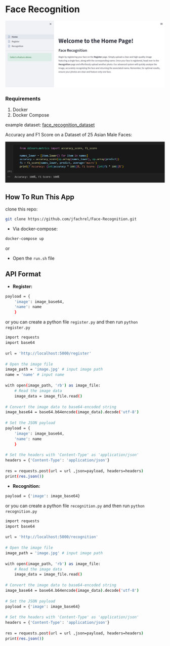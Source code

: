# Face Recognition

<img src="https://github.com/jfachrel/Face-Recognition/blob/main/assets/streamlit.png">

### Requirements
1. Docker
2. Docker Compose

example dataset: [face_recognition_dataset](https://drive.google.com/drive/folders/1uqJ0OP0RtV9hAuqQ4FMzM3nJL7YRJDT_?usp=sharing)

Accuracy and F1 Score on a Dataset of 25 Asian Male Faces:

<img src="https://github.com/jfachrel/Face-Recognition/blob/main/assets/accuracy%20and%20f1%20score.png">

## How To Run This App

clone this repo:
```bash
git clone https://github.com/jfachrel/Face-Recognition.git
```

- Via docker-compose:
```bash
docker-compose up
```

or

- Open the `run.sh` file

## API Format

- **Register:**

```bash
payload = {
    'image': image_base64,
    'name': name
    }
```

or you can create a python file `register.py` and then run `python register.py`

```bash
import requests
import base64

url = 'http://localhost:5000/register'

# Open the image file
image_path = 'image.jpg' # input image path
name = 'name' # input name

with open(image_path, 'rb') as image_file:
    # Read the image data
    image_data = image_file.read()

# Convert the image data to base64-encoded string
image_base64 = base64.b64encode(image_data).decode('utf-8')

# Set the JSON payload
payload = {
    'image': image_base64,
    'name': name
    }

# Set the headers with 'Content-Type' as 'application/json'
headers = {'Content-Type': 'application/json'}

res = requests.post(url = url ,json=payload, headers=headers)
print(res.json()) 
 ```

- **Recognition:**

```bash
payload = {'image': image_base64}
```

or you can create a python file `recognition.py` and then run `python recognition.py`

```bash
import requests
import base64

url = 'http://localhost:5000/recognition'

# Open the image file
image_path = 'image.jpg' # input image path

with open(image_path, 'rb') as image_file:
    # Read the image data
    image_data = image_file.read()

# Convert the image data to base64-encoded string
image_base64 = base64.b64encode(image_data).decode('utf-8')

# Set the JSON payload
payload = {'image': image_base64}

# Set the headers with 'Content-Type' as 'application/json'
headers = {'Content-Type': 'application/json'}

res = requests.post(url = url ,json=payload, headers=headers)
print(res.json())
 ```

